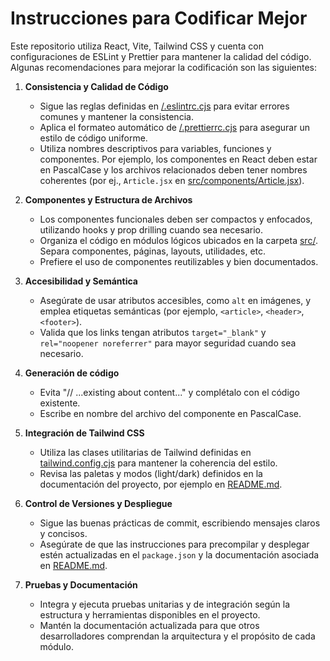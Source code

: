 # Instrucciones para Codificar Mejor

Este repositorio utiliza React, Vite, Tailwind CSS y cuenta con configuraciones de ESLint y Prettier para mantener la calidad del código. Algunas recomendaciones para mejorar la codificación son las siguientes:

1. **Consistencia y Calidad de Código**

   - Sigue las reglas definidas en [/.eslintrc.cjs](.eslintrc.cjs) para evitar errores comunes y mantener la consistencia.
   - Aplica el formateo automático de [/.prettierrc.cjs](.prettierrc.cjs) para asegurar un estilo de código uniforme.
   - Utiliza nombres descriptivos para variables, funciones y componentes. Por ejemplo, los componentes en React deben estar en PascalCase y los archivos relacionados deben tener nombres coherentes (por ej., `Article.jsx` en [src/components/Article.jsx](src/components/Article.jsx)).

2. **Componentes y Estructura de Archivos**

   - Los componentes funcionales deben ser compactos y enfocados, utilizando hooks y prop drilling cuando sea necesario.
   - Organiza el código en módulos lógicos ubicados en la carpeta [src/](src/). Separa componentes, páginas, layouts, utilidades, etc.
   - Prefiere el uso de componentes reutilizables y bien documentados.

3. **Accesibilidad y Semántica**

   - Asegúrate de usar atributos accesibles, como `alt` en imágenes, y emplea etiquetas semánticas (por ejemplo, `<article>`, `<header>`, `<footer>`).
   - Valida que los links tengan atributos `target="_blank"` y `rel="noopener noreferrer"` para mayor seguridad cuando sea necesario.

4. **Generación de código**

   - Evita "// ...existing about content..." y complétalo con el código existente.
   - Escribe en nombre del archivo del componente en PascalCase.

5. **Integración de Tailwind CSS**

   - Utiliza las clases utilitarias de Tailwind definidas en [tailwind.config.cjs](tailwind.config.cjs) para mantener la coherencia del estilo.
   - Revisa las paletas y modos (light/dark) definidos en la documentación del proyecto, por ejemplo en [README.md](README.md).

6. **Control de Versiones y Despliegue**

   - Sigue las buenas prácticas de commit, escribiendo mensajes claros y concisos.
   - Asegúrate de que las instrucciones para precompilar y desplegar estén actualizadas en el `package.json` y la documentación asociada en [README.md](README.md).

7. **Pruebas y Documentación**

   - Integra y ejecuta pruebas unitarias y de integración según la estructura y herramientas disponibles en el proyecto.
   - Mantén la documentación actualizada para que otros desarrolladores comprendan la arquitectura y el propósito de cada módulo.
